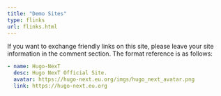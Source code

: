 ```yaml
---
title: "Demo Sites"
type: flinks
url: flinks.html
---
```


If you want to exchange friendly links on this site, please leave your site information in the comment section. The format reference is as follows:

```yaml
- name: Hugo-NexT
  desc: Hugo NexT Official Site.
  avatar: https://hugo-next.eu.org/imgs/hugo_next_avatar.png
  link: https://hugo-next.eu.org
```